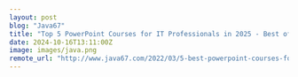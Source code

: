 ```yaml
---
layout: post
blog: "Java67"
title: "Top 5 PowerPoint Courses for IT Professionals in 2025 - Best of Lot"
date: 2024-10-16T13:11:00Z
image: images/java.png
remote_url: "http://www.java67.com/2022/03/5-best-powerpoint-courses-for-it.html"
---
```

